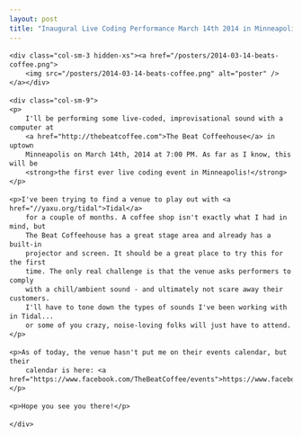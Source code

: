 ```yaml
---
layout: post
title: "Inaugural Live Coding Performance March 14th 2014 in Minneapolis"
---
```


<div class="row">

	<div class="col-sm-3 hidden-xs"><a href="/posters/2014-03-14-beats-coffee.png">
		<img src="/posters/2014-03-14-beats-coffee.png" alt="poster" /></a></div>

	<div class="col-sm-9">
	<p>
		I'll be performing some live-coded, improvisational sound with a computer at 
		<a href="http://thebeatcoffee.com">The Beat Coffeehouse</a> in uptown
		Minneapolis on March 14th, 2014 at 7:00 PM. As far as I know, this will be 
		<strong>the first ever live coding event in Minneapolis!</strong></p>

	<p>I've been trying to find a venue to play out with <a href="//yaxu.org/tidal">Tidal</a>
		for a couple of months. A coffee shop isn't exactly what I had in mind, but
		The Beat Coffeehouse has a great stage area and already has a built-in
		projector and screen. It should be a great place to try this for the first
		time. The only real challenge is that the venue asks performers to comply
		with a chill/ambient sound - and ultimately not scare away their customers.
		I'll have to tone down the types of sounds I've been working with in Tidal...
		or some of you crazy, noise-loving folks will just have to attend.</p>

	<p>As of today, the venue hasn't put me on their events calendar, but their
		calendar is here: <a href="https://www.facebook.com/TheBeatCoffee/events">https://www.facebook.com/TheBeatCoffee/events</a>.</p>

	<p>Hope you see you there!</p>

	</div>
</div>
